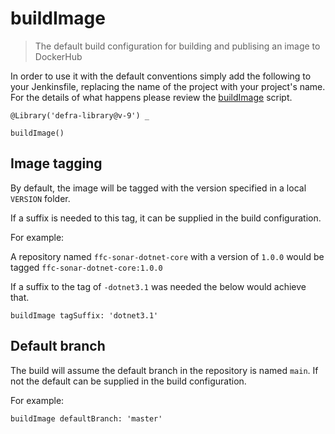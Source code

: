# buildImage

> The default build configuration for building and publising an image to DockerHub

In order to use it with the default conventions simply add the following to
your Jenkinsfile, replacing the name of the project with your project's name.
For the details of what happens please review the
[buildImage](buildImage.groovy) script.

```
@Library('defra-library@v-9') _

buildImage()
```

## Image tagging
By default, the image will be tagged with the version specified in a local `VERSION` folder.

If a suffix is needed to this tag, it can be supplied in the build configuration.

For example:

A repository named `ffc-sonar-dotnet-core` with a version of `1.0.0` would be tagged `ffc-sonar-dotnet-core:1.0.0`

If a suffix to the tag of `-dotnet3.1` was needed the below would achieve that.

```
buildImage tagSuffix: 'dotnet3.1'
```

## Default branch
The build will assume the default branch in the repository is named `main`.  If not the default can be supplied in the build configuration.

For example:

```
buildImage defaultBranch: 'master'
```

